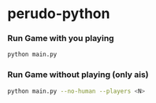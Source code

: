 # perudo-python

### Run Game with you playing

```bash
python main.py
```

### Run Game without playing (only ais)

```bash
python main.py --no-human --players <N>
```

